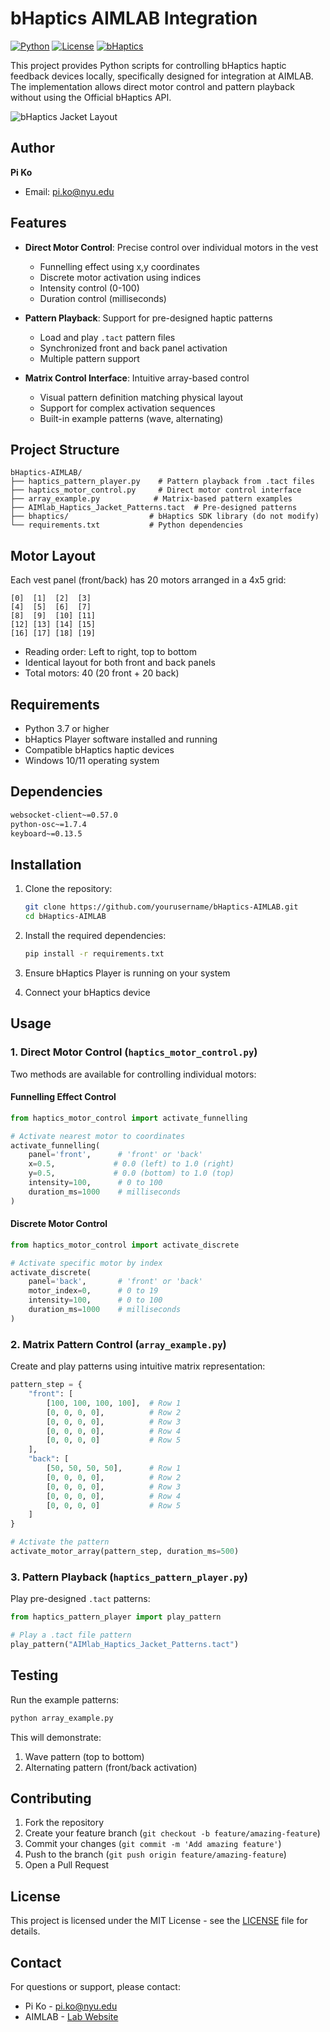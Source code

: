 # bHaptics AIMLAB Integration

[![Python](https://img.shields.io/badge/Python-3.7%2B-blue.svg)](https://www.python.org/downloads/)
[![License](https://img.shields.io/badge/License-MIT-green.svg)](LICENSE)
[![bHaptics](https://img.shields.io/badge/bHaptics-SDK-orange.svg)](https://www.bhaptics.com/develop)

This project provides Python scripts for controlling bHaptics haptic feedback devices locally, specifically designed for integration at AIMLAB. The implementation allows direct motor control and pattern playback without using the Official bHaptics API.

![bHaptics Jacket Layout](Jacket.png)


## Author

**Pi Ko**
- Email: pi.ko@nyu.edu

## Features

- **Direct Motor Control**: Precise control over individual motors in the vest
  - Funnelling effect using x,y coordinates
  - Discrete motor activation using indices
  - Intensity control (0-100)
  - Duration control (milliseconds)

- **Pattern Playback**: Support for pre-designed haptic patterns
  - Load and play `.tact` pattern files
  - Synchronized front and back panel activation
  - Multiple pattern support

- **Matrix Control Interface**: Intuitive array-based control
  - Visual pattern definition matching physical layout
  - Support for complex activation sequences
  - Built-in example patterns (wave, alternating)

## Project Structure

```
bHaptics-AIMLAB/
├── haptics_pattern_player.py    # Pattern playback from .tact files
├── haptics_motor_control.py     # Direct motor control interface
├── array_example.py            # Matrix-based pattern examples
├── AIMlab_Haptics_Jacket_Patterns.tact  # Pre-designed patterns
├── bhaptics/                  # bHaptics SDK library (do not modify)
└── requirements.txt           # Python dependencies
```

## Motor Layout

Each vest panel (front/back) has 20 motors arranged in a 4x5 grid:
```
[0]  [1]  [2]  [3]
[4]  [5]  [6]  [7]
[8]  [9]  [10] [11]
[12] [13] [14] [15]
[16] [17] [18] [19]
```
- Reading order: Left to right, top to bottom
- Identical layout for both front and back panels
- Total motors: 40 (20 front + 20 back)

## Requirements

- Python 3.7 or higher
- bHaptics Player software installed and running
- Compatible bHaptics haptic devices
- Windows 10/11 operating system

## Dependencies

```bash
websocket-client~=0.57.0
python-osc~=1.7.4
keyboard~=0.13.5
```

## Installation

1. Clone the repository:
   ```bash
   git clone https://github.com/yourusername/bHaptics-AIMLAB.git
   cd bHaptics-AIMLAB
   ```

2. Install the required dependencies:
   ```bash
   pip install -r requirements.txt
   ```

3. Ensure bHaptics Player is running on your system
4. Connect your bHaptics device

## Usage

### 1. Direct Motor Control (`haptics_motor_control.py`)

Two methods are available for controlling individual motors:

#### Funnelling Effect Control
```python
from haptics_motor_control import activate_funnelling

# Activate nearest motor to coordinates
activate_funnelling(
    panel='front',      # 'front' or 'back'
    x=0.5,             # 0.0 (left) to 1.0 (right)
    y=0.5,             # 0.0 (bottom) to 1.0 (top)
    intensity=100,      # 0 to 100
    duration_ms=1000    # milliseconds
)
```

#### Discrete Motor Control
```python
from haptics_motor_control import activate_discrete

# Activate specific motor by index
activate_discrete(
    panel='back',       # 'front' or 'back'
    motor_index=0,      # 0 to 19
    intensity=100,      # 0 to 100
    duration_ms=1000    # milliseconds
)
```

### 2. Matrix Pattern Control (`array_example.py`)

Create and play patterns using intuitive matrix representation:

```python
pattern_step = {
    "front": [
        [100, 100, 100, 100],  # Row 1
        [0, 0, 0, 0],          # Row 2
        [0, 0, 0, 0],          # Row 3
        [0, 0, 0, 0],          # Row 4
        [0, 0, 0, 0]           # Row 5
    ],
    "back": [
        [50, 50, 50, 50],      # Row 1
        [0, 0, 0, 0],          # Row 2
        [0, 0, 0, 0],          # Row 3
        [0, 0, 0, 0],          # Row 4
        [0, 0, 0, 0]           # Row 5
    ]
}

# Activate the pattern
activate_motor_array(pattern_step, duration_ms=500)
```

### 3. Pattern Playback (`haptics_pattern_player.py`)

Play pre-designed `.tact` patterns:

```python
from haptics_pattern_player import play_pattern

# Play a .tact file pattern
play_pattern("AIMlab_Haptics_Jacket_Patterns.tact")
```

## Testing

Run the example patterns:
```bash
python array_example.py
```

This will demonstrate:
1. Wave pattern (top to bottom)
2. Alternating pattern (front/back activation)

## Contributing

1. Fork the repository
2. Create your feature branch (`git checkout -b feature/amazing-feature`)
3. Commit your changes (`git commit -m 'Add amazing feature'`)
4. Push to the branch (`git push origin feature/amazing-feature`)
5. Open a Pull Request

## License

This project is licensed under the MIT License - see the [LICENSE](LICENSE) file for details.


## Contact

For questions or support, please contact:
- Pi Ko - pi.ko@nyu.edu
- AIMLAB - [Lab Website](https://aimlab-haptics.com/)


